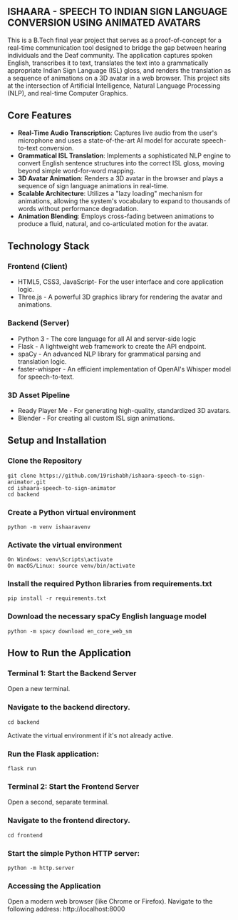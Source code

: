 ## ISHAARA - SPEECH TO INDIAN SIGN LANGUAGE CONVERSION USING ANIMATED AVATARS
This is a B.Tech final year project that serves as a proof-of-concept for a real-time communication tool designed to bridge the gap between hearing individuals and the Deaf community. The application captures spoken English, transcribes it to text, translates the text into a grammatically appropriate Indian Sign Language (ISL) gloss, and renders the translation as a sequence of animations on a 3D avatar in a web browser.
This project sits at the intersection of Artificial Intelligence, Natural Language Processing (NLP), and real-time Computer Graphics.

## Core Features
- **Real-Time Audio Transcription**: Captures live audio from the user's microphone and uses a state-of-the-art AI model for accurate speech-to-text conversion.
- **Grammatical ISL Translation**: Implements a sophisticated NLP engine to convert English sentence structures into the correct ISL gloss, moving beyond simple word-for-word mapping.
- **3D Avatar Animation**: Renders a 3D avatar in the browser and plays a sequence of sign language animations in real-time.
- **Scalable Architecture**: Utilizes a "lazy loading" mechanism for animations, allowing the system's vocabulary to expand to thousands of words without performance degradation.
- **Animation Blending**: Employs cross-fading between animations to produce a fluid, natural, and co-articulated motion for the avatar.

## Technology Stack

### Frontend (Client) 
- HTML5, CSS3, JavaScript- For the user interface and core application logic.
- Three.js - A powerful 3D graphics library for rendering the avatar and animations.

### Backend (Server) 
- Python 3 - The core language for all AI and server-side logic
- Flask - A lightweight web framework to create the API endpoint.
- spaCy - An advanced NLP library for grammatical parsing and translation logic.
- faster-whisper - An efficient implementation of OpenAI's Whisper model for speech-to-text.

### 3D Asset Pipeline 
- Ready Player Me - For generating high-quality, standardized 3D avatars.
- Blender - For creating all custom ISL sign animations.

## Setup and Installation

### Clone the Repository
```
git clone https://github.com/19rishabh/ishaara-speech-to-sign-animator.git
cd ishaara-speech-to-sign-animator
cd backend
```
### Create a Python virtual environment
```
python -m venv ishaaravenv
```
### Activate the virtual environment
```
On Windows: venv\Scripts\activate
On macOS/Linux: source venv/bin/activate
```
### Install the required Python libraries from requirements.txt
```
pip install -r requirements.txt
```
### Download the necessary spaCy English language model
```
python -m spacy download en_core_web_sm
```
## How to Run the Application

### Terminal 1: Start the Backend Server
Open a new terminal.

### Navigate to the backend directory.
```
cd backend
```
Activate the virtual environment if it's not already active.

### Run the Flask application:
```
flask run
```
### Terminal 2: Start the Frontend Server
Open a second, separate terminal.

### Navigate to the frontend directory.
```
cd frontend
```
### Start the simple Python HTTP server:
```
python -m http.server
```
### Accessing the Application
Open a modern web browser (like Chrome or Firefox).
Navigate to the following address: http://localhost:8000
